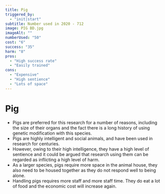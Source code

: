 ```yaml
---
title: Pig
triggered_by:
  - "init|start"
subtitle: Number used in 2020 - 712
image: PIG BD.jpg
imageAlt: ""
numberUsed: "50"
cost: "6"
success: "35"
harm: "8"
pros:
  - "High success rate"
  - "Easily trained"
cons:
  - "Expensive"
  - "High sentience"
  - "Lots of space"
---
```


# Pig

- Pigs are preferred for this research for a number of reasons, including the size of their organs and the fact there is a long history of using genetic modification with this species.
- Pigs are highly intelligent and social animals, and have been used in research for centuries.
- However, owing to their high intelligence, they have a high level of sentience and it could be argued that research using them can be regarded as inflicting a high level of harm.
- As a larger species, pigs require more space in the animal house, they also need to be housed together as they do not respond well to being alone.
- Handling pigs requires more staff and more staff time. They do eat a lot of food and the economic cost will increase again.
